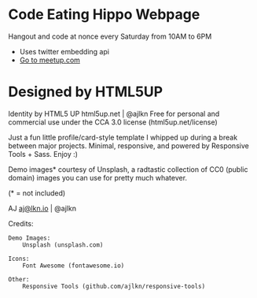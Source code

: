 # Code Eating Hippo Webpage

Hangout and code at nonce every Saturday from 10AM to 6PM

- Uses twitter embedding api
- [Go to meetup.com](https://www.meetup.com/%EC%BD%94%EB%A8%B9%ED%95%98-%EB%A7%A4%EC%A3%BC-%ED%86%A0%EC%9A%94%EC%9D%BC-%EB%AA%A8%EC%97%AC%EC%84%9C-%EA%B0%81%EC%9E%90-%EC%BD%94%EB%94%A9%ED%95%98%EB%A7%88-Saturday-coding-salon/)

# Designed by HTML5UP

Identity by HTML5 UP
html5up.net | @ajlkn
Free for personal and commercial use under the CCA 3.0 license (html5up.net/license)


Just a fun little profile/card-style template I whipped up during a break between major
projects. Minimal, responsive, and powered by Responsive Tools + Sass. Enjoy :)

Demo images* courtesy of Unsplash, a radtastic collection of CC0 (public domain) images
you can use for pretty much whatever.

(* = not included)

AJ
aj@lkn.io | @ajlkn


Credits:

	Demo Images:
		Unsplash (unsplash.com)

	Icons:
		Font Awesome (fontawesome.io)

	Other:
		Responsive Tools (github.com/ajlkn/responsive-tools)

